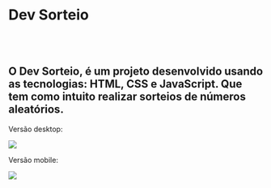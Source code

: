 <h1>Dev Sorteio</h1>
<br>
<br>
<h2>O Dev Sorteio, é um projeto desenvolvido usando as tecnologias: HTML, CSS e JavaScript. Que tem como intuito realizar sorteios de números aleatórios.</h2>
<p>Versão desktop:</p>
<img src=https://github.com/fabiofzk/projeto-devsorteio/blob/master/assets/sorteio-desktop.png>
<p>Versão mobile:</p>
<img src=https://github.com/fabiofzk/projeto-devsorteio/blob/master/assets/sorteio-mobile.png>
